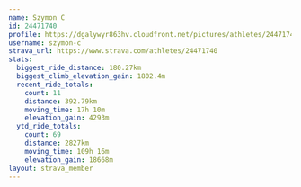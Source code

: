 ```yaml
---
name: Szymon C
id: 24471740
profile: https://dgalywyr863hv.cloudfront.net/pictures/athletes/24471740/7213253/3/large.jpg
username: szymon-c
strava_url: https://www.strava.com/athletes/24471740
stats:
  biggest_ride_distance: 180.27km
  biggest_climb_elevation_gain: 1802.4m
  recent_ride_totals:
    count: 11
    distance: 392.79km
    moving_time: 17h 10m
    elevation_gain: 4293m
  ytd_ride_totals:
    count: 69
    distance: 2827km
    moving_time: 109h 16m
    elevation_gain: 18668m
layout: strava_member
--- 
```

